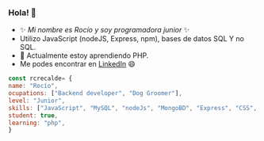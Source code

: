 ### Hola! 👋
- ✨ *Mi nombre es Rocío y soy programadora junior* ✨
- Utilizo JavaScript (nodeJS, Express, npm), bases de datos SQL Y no SQL.
- 🌱 Actualmente estoy aprendiendo PHP.
- Me podes encontrar en [LinkedIn](https://www.linkedin.com/in/roc%C3%ADo-recalde-b4a399265/)  😄  

```javascript
const rcrecalde= {
name: "Rocío",
ocupations: ["Backend developer", "Dog Groomer"],
level: "Junior",
skills: ["JavaScript", "MySQL", "nodeJs", "MongoBD", "Express", "CSS", "HTML5", "Bootstrap", "npm", "MVC", "CRUM", "Git", "GitHub", "REST"],
student: true,
learning: "php",
}
```

